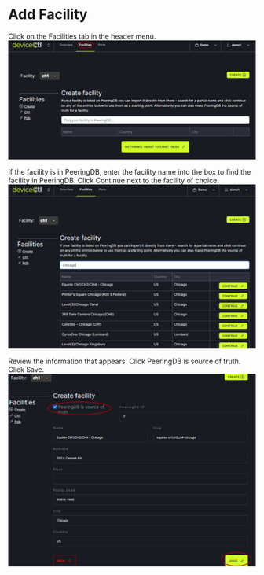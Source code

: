 # Add Facility

Click on the Facilities tab in the header menu.
   ![](img/facility.png)

If the facility is in PeeringDB, enter the facility name into the box to find the facility in PeeringDB. Click Continue next to the facility of choice.
   ![](img/enterfacility.png)

Review the information that appears. Click PeeringDB is source of truth. Click Save.
   ![](img/savefacility.png)

